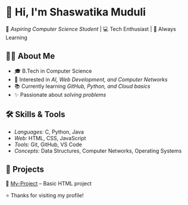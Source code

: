 # 👋 Hi, I'm Shaswatika Muduli  

🌱 *Aspiring Computer Science Student* | 💻 Tech Enthusiast | 🚀 Always Learning  

## 👩‍💻 About Me  
- 🎓 B.Tech in Computer Science  
- 🌟 Interested in *AI, Web Development, and Computer Networks*  
- 📚 Currently learning *GitHub, Python, and Cloud basics*  
- ✨ Passionate about *solving problems*  

## 🛠 Skills & Tools  
- *Languages:* C, Python, Java  
- *Web:* HTML, CSS, JavaScript  
- *Tools:* Git, GitHub, VS Code  
- *Concepts:* Data Structures, Computer Networks, Operating Systems  

## 🚀 Projects  
🔹 [My-Project](https://github.com/shaswatikamuduli77-arch/My-Project) – Basic HTML project  


⭐ Thanks for visiting my profile! 


